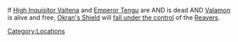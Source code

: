 If [High Inquisitor Valtena](High_Inquisitor_Valtena.md "wikilink") and
[Emperor Tengu](Emperor_Tengu.md "wikilink") are [](World_States.md) AND [](Lady_Tsugi.md) is dead AND [Valamon](Valamon.md "wikilink")
is alive and free, [Okran's Shield](Okran's_Shield.md "wikilink") will
[fall under the control](Town_Overrides.md "wikilink") of the
[Reavers](03%20-%20Projects%20&%20Wikis/Kenshi/Kenshi%20Wiki/Kenshi%20Wiki%20Template/Reavers.md "wikilink").

[Category:Locations](Category:Locations "wikilink")